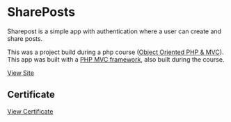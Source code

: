 # SharePosts
Sharepost is a simple app with authentication where a user can create and share posts.

This was a project build during a php course ([Object Oriented PHP & MVC](https://www.udemy.com/course/object-oriented-php-mvc/)).
This app was built with a [PHP MVC framework](https://github.com/CallumM1999/traversy-framework), also built during the course.

[View Site](https://shareposts1234.epizy.com)

## Certificate
[View Certificate](https://www.udemy.com/certificate/UC-RAU52XAR/)

